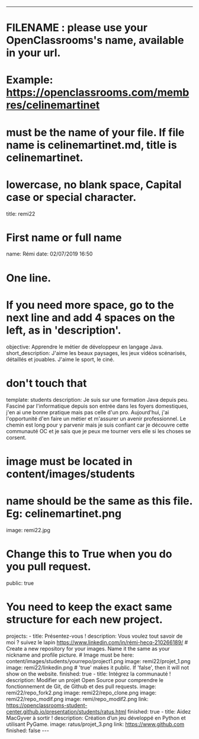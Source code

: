 ---

# FILENAME : please use your OpenClassrooms's name, available in your url.
# Example: https://openclassrooms.com/membres/celinemartinet
# must be the name of your file. If file name is celinemartinet.md, title is celinemartinet.
# lowercase, no blank space, Capital case or special character.
title: remi22

# First name or full name
name: Rémi
date: 02/07/2019 16:50

# One line.
# If you need more space, go to the next line and add 4 spaces on the left, as in 'description'.
objective: Apprendre le métier de développeur en langage Java.
short_description: J'aime les beaux paysages, les jeux vidéos scénarisés, détaillés et jouables. J'aime le sport, le ciné.

# don't touch that
template: students
description: 
	Je suis sur une formation Java depuis peu. Fasciné par l'informatique depuis son entrée dans les foyers domestiques, j'en ai une bonne pratique mais pas celle d'un pro.
	Aujourd'hui, j'ai l'opportunité d'en faire un métier et m'assurer un avenir professionnel. Le chemin est long pour y parvenir mais je suis confiant car je découvre cette communauté OC et je sais que je peux me tourner vers elle si les choses se corsent.

# image must be located in content/images/students
# name should be the same as this file. Eg: celinemartinet.png
image: remi22.jpg

# Change this to True when you do you pull request.
public: true

# You need to keep the exact same structure for each new project.
projects:
	- title: Présentez-vous !
		description: Vous voulez tout savoir de moi ? suivez le lapin https://www.linkedin.com/in/rémi-hecq-210266189/
		# Create a new repository for your images. Name it the same as your nickname and profile picture.
		# Image must be here: content/images/students/yourrepo/project1.png
		image: remi22/projet_1.png
		image: remi22/linkedin.png
		# 'true' makes it public. If 'false', then it will not show on the website.
		finished: true
	- title: Intégrez la communauté !
		description: Modifier un projet Open Source pour comprendre le fonctionnement de Git, de Github et des pull requests.
		image: remi22/repo_fork2.png
		image: remi22/repo_clone.png
		image: remi22/repo_modif.png
		image: remi/repo_modif2.png
		link: https://openclassrooms-student-center.github.io/presentation/students/ratus.html
		finished: true
	- title: Aidez MacGyver à sortir !
		description: Création d’un jeu développé en Python et utilisant PyGame.
		image: ratus/projet_3.png
		link: https://www.github.com
		finished: false
	---
